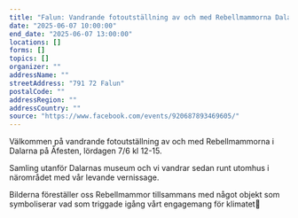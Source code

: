 ```yaml
---
title: "Falun: Vandrande fotoutställning av och med Rebellmammorna Dalarna"
date: "2025-06-07 10:00:00"
end_date: "2025-06-07 13:00:00"
locations: []
forms: []
topics: []
organizer: ""
addressName: ""
streetAddress: "791 72 Falun"
postalCode: ""
addressRegion: ""
addressCountry: ""
source: "https://www.facebook.com/events/920687893469605/"
---
```

Välkommen på vandrande fotoutställning av och med Rebellmammorna i Dalarna på Åfesten, lördagen 7/6 kl 12-15. 

Samling utanför Dalarnas museum och vi vandrar sedan runt utomhus i närområdet med vår levande vernissage. 

Bilderna föreställer oss Rebellmammor tillsammans med något objekt som symboliserar vad som triggade igång vårt engagemang för klimatet💚